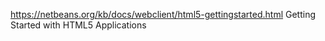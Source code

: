 
 https://netbeans.org/kb/docs/webclient/html5-gettingstarted.html
 Getting Started with HTML5 Applications

